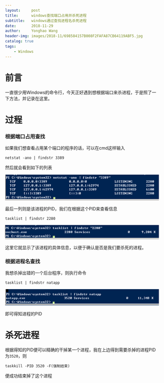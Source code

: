 ```yaml
---
layout:     post
title:      windows查找端口占用并杀死进程
subtitle:   windows通过查找进程名杀死进程
date:       2018-11-29
author:     Yonghao Wang
header-img: images/2018-11/698584157B008F2FAFA87CB64119ABF5.jpg
catalog: true
tags:
    - Windows
---
```


# 前言
一直很少用Windows的命令行，今天正好遇到想根据端口来杀进程，于是照了一下方法，并记录在这里。

# 过程
### 根据端口占用查找
如果我们想查看占用某个端口的程序的话，可以在cmd这样输入
```
netstat -ano | findstr 3389
```
然后就会看到如下的列表

![](/images/2018-11/9181336.png)

最后一列则是该进程的PID，我们在根据这个PID来查看信息
```
tasklist | findstr 2280
```

![](/images/2018-11/9181536.png)

这里它就显示了该进程的具体信息，以便于确认是否是我们要杀死的进程。

### 根据进程名查找
我想杀掉出错的一个后台程序，则执行命令
```
tasklist | findstr natapp
```
![](/images/2018-11/129182001.png)

即可得知进程的PID

# 杀死进程

根据得知的PID便可以精确的干掉某一个进程，我在上边得到需要杀掉的进程PID为`3520`，则
```
taskkill -PID 3520 -F(强制结束) 
```
便成功结束掉了这个进程